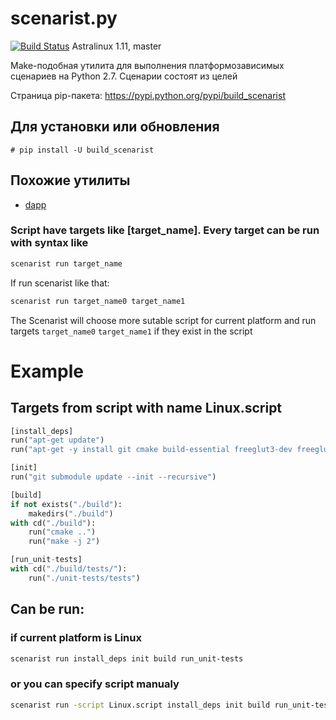 # scenarist.py

[![Build Status](http://sogimu.fvds.ru:8080/buildStatus/icon?job=scenarist.py/Astralinux_1.11)](http://sogimu.fvds.ru:8080/job/scenarist.py/job/Astralinux_1.11/) Astralinux 1.11, master

Make-подобная утилита для выполнения платформозависимых сценариев на Python 2.7. Сценарии состоят из целей

Страница pip-пакета: https://pypi.python.org/pypi/build_scenarist
## Для установки или обновления
```
# pip install -U build_scenarist
```

## Похожие утилиты
* [dapp](https://github.com/flant/dapp)

### Script have targets like [target_name]. Every target can be run with syntax like
```bash
scenarist run target_name
```

If run scenarist like that:
```bash
scenarist run target_name0 target_name1
```
The Scenarist will choose more sutable script for current platform and run targets ```target_name0``` ```target_name1``` if they exist in the script

# Example
## Targets from script with name Linux.script
```python
[install_deps]
run("apt-get update")
run("apt-get -y install git cmake build-essential freeglut3-dev freeglut3 libxmu-dev libxi-dev")

[init]
run("git submodule update --init --recursive")

[build]
if not exists("./build"):
    makedirs("./build")
with cd("./build"):
    run("cmake ..")
    run("make -j 2")

[run_unit-tests]
with cd("./build/tests/"):
    run("./unit-tests/tests")
```
## Can be run:
### if current platform is Linux
```bash
scenarist run install_deps init build run_unit-tests
```
### or you can specify script manualy
```bash
scenarist run -script Linux.script install_deps init build run_unit-tests
```
